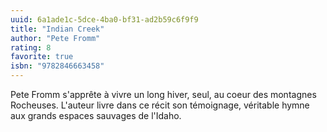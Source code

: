 ```yaml
---
uuid: 6a1ade1c-5dce-4ba0-bf31-ad2b59c6f9f9
title: "Indian Creek"
author: "Pete Fromm"
rating: 8
favorite: true
isbn: "9782846663458"
---
```


Pete Fromm s'apprête à vivre un long hiver, seul, au coeur des montagnes Rocheuses. L'auteur livre dans ce récit son témoignage, véritable hymne aux grands espaces sauvages de l'Idaho.